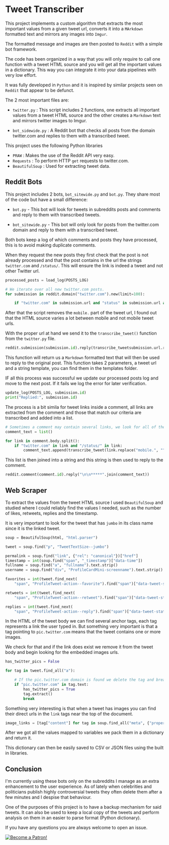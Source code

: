 # Tweet Transcriber

This project implements a custom algorithm that extracts the most important values from a given tweet url, converts it into a `MArkdown`  formatted text and mirrors any images into `Imgur`.

The formatted message and images are then posted to `Reddit` with a simple bot framework.

The code has been organized in a way that you will only require to call one function with a tweet HTML source and you will get all the important values in a dictionary. This way you can integrate it into your data pipelines with very low effort.

It was fully developed in `Python` and it is inspired by similar projects seen on `Reddit` that appear to be defunct.

The 2 most important files are:

* `twitter.py` : This script includes 2 functions, one extracts all important values from a tweet HTML source and the other creates a `Markdown` text and mirrors twitter images to Imgur.

* `bot_sidewide.py` : A Reddit bot that checks all posts from the domain twitter.com and replies to them with a transcribed tweet.

This project uses the following Python libraries

* `PRAW` : Makes the use of the Reddit API very easy.
* `Requests` : To perform HTTP `get` requests to twitter.com.
* `BeautifulSoup` : Used for extracting tweet data.

## Reddit Bots

This project includes 2 bots, `bot_sitewide.py` and `bot.py`. They share most of the code but have a small difference:

* `bot.py` - This bot will look for tweets in subreddits posts and comments and reply to them with transcribed tweets.

* `bot_sitewide.py` - This bot will only look for posts from the twitter.com domain and reply to them with a transcribed tweet.

Both bots keep a log of which comments and posts they have processed, this is to avoid making duplicate comments.

When they request the new posts they first check that the post is not already processed and that the post contains in the url the strings `twitter.com` and `/status/`. This will ensure the link is indeed a tweet and not other Twitter url.

```python
processed_posts = load_log(POSTS_LOG)

# We iterate over all new twitter.com posts.
for submission in reddit.domain("twitter.com").new(limit=100):

    if "twitter.com" in submission.url and "status" in submission.url and submission.id not in processed_posts:
```

After that the script removes the `mobile.` part of the tweet url, I found out that the HTML source varies a lot between mobile and not mobile tweet urls.

With the proper url at hand we send it to the `transcribe_tweet()` function from the `twitter.py` file.

```python
reddit.submission(submission.id).reply(transcribe_tweetsubmission.url.replace("mobile.", ""), MESSAGE_TEMPLATE))
```

This function will return us a `Markdown` formatted text that will then be used to reply to the original post. This function takes 2 parameters, a tweet url and a string template, you can find them in the templates folder.

IF all this process was successful we update our processed posts log and move to the next post. If it fails we log the error for later verification.

```python
update_log(POSTS_LOG, submission.id)
print("Replied:", submission.id)
```

The process is a bit simila for tweet links inside a comment, all links are extracted from the comment and those that match our criteria are transcribed and added into a list.

```python
# Sometimes a comment may contain several links, we look for all of them.
comment_text = list()

for link in comment.body.split():
    if "twitter.com" in link and "/status/" in link:
        comment_text.append(transcribe_tweet(link.replace("mobile.", ""), MESSAGE_TEMPLATE))
```

This list is then joined into a string and this string is then used to reply to the comment.

```python
reddit.comment(comment.id).reply("\n\n*****".join(comment_text))
```

## Web Scraper

To extract the values from the tweet HTML source I used `BeautifulSoup` and studied where I could reliably find the values I needed, such as the number of likes, retweets, replies and the timestamp.

It is very important to look for the tweet that has `jumbo` in its class name since it is the linked tweet.

```python
soup = BeautifulSoup(html, "html.parser")

tweet = soup.find("p", "TweetTextSize--jumbo")

permalink = soup.find("link", {"rel": "canonical"})["href"]
timestamp = int(soup.find("span", "_timestamp")["data-time"])
fullname = soup.find("a", "fullname").text.strip()
username = soup.find("div", "ProfileCardMini-screenname").text.strip()

favorites = int(tweet.find_next(
    "span", "ProfileTweet-action--favorite").find("span")["data-tweet-stat-count"])

retweets = int(tweet.find_next(
    "span", "ProfileTweet-action--retweet").find("span")["data-tweet-stat-count"])

replies = int(tweet.find_next(
    "span", "ProfileTweet-action--reply").find("span")["data-tweet-stat-count"])
```

In the HTML of the tweet body we can find several anchor tags, each tag represents a link the user typed in. But something very important is that a tag pointing to `pic.twitter.com` means that the tweet contains one or more images.

We check for that and if the link does exist we remove it from the tweet body and begin looking for the embedded images urls.

```python
has_twitter_pics = False

for tag in tweet.find_all("a"):

    # If the pic.twitter.com domain is found we delete the tag and break the loop.
    if "pic.twitter.com" in tag.text:
        has_twitter_pics = True
        tag.extract()
        break
```

Something very interesting is that when a tweet has images you can find their direct urls in the `link` tags near the top of the document.

```python
image_links = [tag["content"] for tag in soup.find_all("meta", {"property": "og:image"})]
```

After we got all the values mapped to variables we pack them in a dictionary and return it.

This dictionary can then be easily saved to CSV or JSON files using the built in libraries.

## Conclusion

I'm currently using these bots only on the subreddits I manage as an extra enhancement to the user experience. As of lately when celebrities and politicians publish highly controversial tweets they often delete them after a few minutes and I despise that behaviour.

One of the purposes of this project is to have a backup mechanism for said tweets. It can also be used to keep a local copy of the tweets and perform analysis on them in an easier to parse format (Python dictionary).

If you have any questions you are always welcome to open an issue.

[![Become a Patron!](https://c5.patreon.com/external/logo/become_a_patron_button.png)](https://www.patreon.com/bePatron?u=20521425)